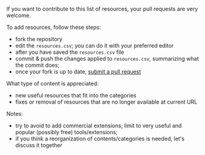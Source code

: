 If you want to contribute to this list of resources, your pull requests are very welcome.

To add resources, follow these steps:

* fork the repository
* edit the `resources.csv`; you can do it with your preferred editor
* after you have saved the `resources.csv` file
* commit & push the changes applied to `resources.csv`, summarizing what the commit does;
* once your fork is up to date, [submit a pull request](https://help.github.com/articles/creating-a-pull-request/)

What type of content is appreciated:

* new useful resources that fit into the categories
* fixes or removal of resources that are no longer available at current URL

Notes:

* try to avoid to add commercial extensions; limit to very useful and popular (possibly free) tools/extensions;
* if you think a reorganization of contents/categories is needed, let's discuss it together
